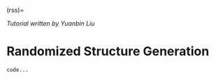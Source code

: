 (rss)=

*Tutorial written by Yuanbin Liu*

# Randomized Structure Generation

```python
code...
```

